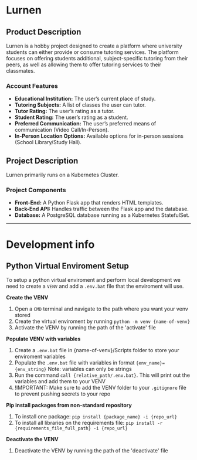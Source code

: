 # Lurnen

## Product Description
Lurnen is a hobby project designed to create a platform where university students can either provide or consume tutoring services. The platform focuses on offering students additional, subject-specific tutoring from their peers, as well as allowing them to offer tutoring services to their classmates.

### Account Features
- **Educational Institution:** The user’s current place of study.
- **Tutoring Subjects:** A list of classes the user can tutor.
- **Tutor Rating:** The user’s rating as a tutor.
- **Student Rating:** The user’s rating as a student.
- **Preferred Communication:** The user’s preferred means of communication (Video Call/In-Person).
- **In-Person Location Options:** Available options for in-person sessions (School Library/Study Hall).

## Project Description
Lurnen primarily runs on a Kubernetes Cluster.

### Project Components
- **Front-End:** A Python Flask app that renders HTML templates.
- **Back-End API:** Handles traffic between the Flask app and the database.
- **Database:** A PostgreSQL database running as a Kubernetes StatefulSet.

---

# Development info

## Python Virtual Enviroment Setup

To setup a python virtual enviroment and perform local development we need to create a `VENV` and add a `.env.bat` file that the enviroment will use.

**Create the VENV**
1. Open a `CMD` terminal and navigate to the path where you want your venv stored
2. Create the virtual enviroment by running `python -m venv {name-of-venv}`
3. Activate the VENV by running the path of the 'activate' file

**Populate VENV with variables**
1. Create a `.env.bat` file in {name-of-venv}/Scripts folder to store your enviroment variables
2. Populate the `.env.bat` file with variables in format `{env_name}={env_string}` Note: variables can only be strings
3. Run the command `call {relative_path/.env.bat}`. This will print out the variables and add them to your VENV
4. !IMPORTANT: Make sure to add the VENV folder to your `.gitignore` file to prevent pushing secrets to your repo

**Pip install packages from non-standard repository**
1. To install one package: `pip install {package_name} -i {repo_url}`
2. To install all libraries on the requirements file: `pip install -r {requirements_file_full_path} -i {repo_url}`

**Deactivate the VENV**
1. Deactivate the VENV by running the path of the 'deactivate' file
